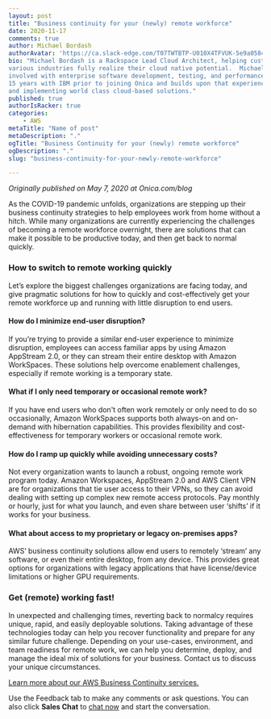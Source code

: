 ```yaml
---
layout: post
title: "Business continuity for your (newly) remote workforce"
date: 2020-11-17
comments: true
author: Michael Bordash
authorAvatar: 'https://ca.slack-edge.com/T07TWTBTP-U010X4TFVUK-5e9a058432f2-512'
bio: "Michael Bordash is a Rackspace Lead Cloud Architect, helping customers across
various industries fully realize their cloud native potential.  Michael had been
involved with enterprise software development, testing, and performance analysis for
15 years with IBM prior to joining Onica and builds upon that experience designing
and implementing world class cloud-based solutions."
published: true
authorIsRacker: true
categories:
    - AWS
metaTitle: "Name of post"
metaDescription: "."
ogTitle: "Business Continuity for your (newly) remote workforce"
ogDescription: "."
slug: "business-continuity-for-your-newly-remote-workforce"

---
```

*Originally published on May 7, 2020 at Onica.com/blog*

As the COVID-19 pandemic unfolds, organizations are stepping up their business
continuity strategies to help employees work from home without a hitch.
While many organizations are currently experiencing the challenges of becoming a
remote workforce overnight, there are solutions that can make it possible to be
productive today, and then get back to normal quickly.

<!--more-->

### How to switch to remote working quickly

Let’s explore the biggest challenges organizations are facing today,
and give pragmatic solutions for how to quickly and cost-effectively
get your remote workforce up and running with little disruption to end users.

#### How do I minimize end-user disruption?

If you’re trying to provide a similar end-user experience to minimize disruption,
employees can access familiar apps by using Amazon AppStream 2.0,
or they can stream their entire desktop with Amazon WorkSpaces.
These solutions help overcome enablement challenges, especially if remote working is a temporary state.

#### What if I only need temporary or occasional remote work?

If you have end users who don't often work remotely or only need to do so occasionally,
Amazon WorkSpaces supports both always-on and on-demand with hibernation capabilities.
This provides flexibility and cost-effectiveness for temporary workers or occasional remote work.

#### How do I ramp up quickly while avoiding unnecessary costs?

Not every organization wants to launch a robust, ongoing remote work program today.
Amazon Workspaces, AppStream 2.0 and AWS Client VPN are for organizations that tie
user access to their VPNs, so they can avoid dealing with setting up complex new
remote access protocols. Pay monthly or hourly, just for what you launch,
and even share between user ‘shifts’ if it works for your business.

#### What about access to my proprietary or legacy on-premises apps?

AWS’ business continuity solutions allow end users to remotely ‘stream’ any software,
or even their entire desktop, from any device. This provides great options for
organizations with legacy applications that have license/device limitations or higher GPU requirements.

### Get (remote) working fast!

In unexpected and challenging times, reverting back to normalcy requires unique, rapid, and easily
deployable solutions. Taking advantage of these technologies today can help you recover
functionality and prepare for any similar future challenge. Depending on your use-cases,
environment, and team readiness for remote work, we can help you determine, deploy, and
manage the ideal mix of solutions for your business. Contact us to discuss your unique circumstances.


<a class="cta purple" id="cta" href="https://www.rackspace.com/onica">Learn more about our AWS Business Continuity services.</a>

Use the Feedback tab to make any comments or ask questions. You can also click
**Sales Chat** to [chat now](https://www.rackspace.com/) and start the conversation.
